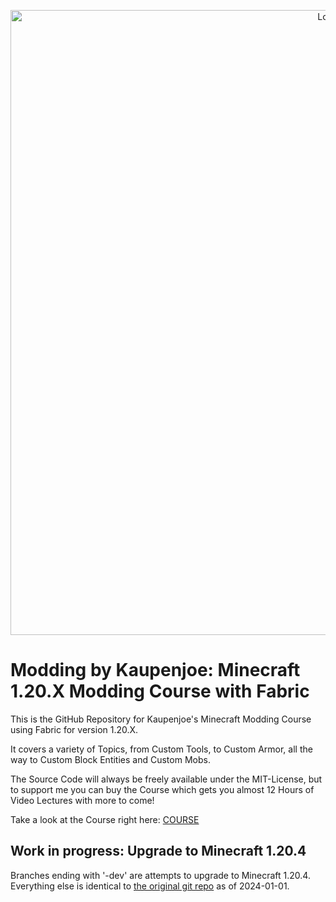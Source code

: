 <a href="https://courses.kaupenjoe.net/p/modding-by-kaupenjoe-fabric-modding-for-minecraft-1-20-x" target="_blank">
<p align="center">
<img src="https://kaupenjoe.net/files/General/Minecraft/Modding/Course/fabric-120x-course-image.jpg" alt="Logo" width="1000"/> 
</p></a>

# Modding by Kaupenjoe: Minecraft 1.20.X Modding Course with Fabric
This is the GitHub Repository for Kaupenjoe's Minecraft Modding Course using Fabric for version 1.20.X. 

It covers a variety of Topics, from Custom Tools, to Custom Armor, all the way to Custom Block Entities and Custom Mobs. 

The Source Code will always be freely available under the MIT-License, but to support me you can buy the Course which gets you almost 12 Hours of Video Lectures with more to come!

Take a look at the Course right here: <a href="https://courses.kaupenjoe.net/p/modding-by-kaupenjoe-fabric-modding-for-minecraft-1-20-x" target="_blank">COURSE</a>

## Work in progress: Upgrade to Minecraft 1.20.4

Branches ending with '-dev' are attempts to upgrade to Minecraft 1.20.4. Everything else is identical to [the original git repo](https://github.com/Kaupenjoe/Fabric-Course-1.20.X) as of 2024-01-01.
